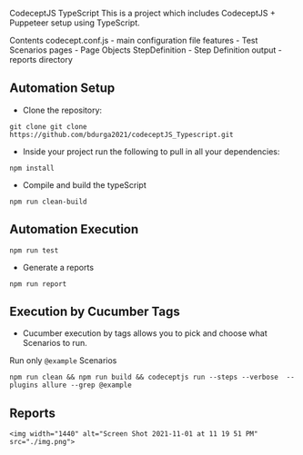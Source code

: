 CodeceptJS TypeScript 
This is a project which includes CodeceptJS + Puppeteer setup using TypeScript.

Contents
codecept.conf.js - main configuration file
features - Test Scenarios
pages - Page Objects
StepDefinition - Step Definition
output - reports directory

## Automation Setup

- Clone the repository:

```
git clone git clone https://github.com/bdurga2021/codeceptJS_Typescript.git
```
- Inside your project run the following to pull in all your dependencies:

```
npm install
```

- Compile and build the typeScript

```
npm run clean-build
```

## Automation Execution

```
npm run test
```

- Generate a reports

```
npm run report
```

## Execution by Cucumber Tags

- Cucumber execution by tags allows you to pick and choose what Scenarios to run.

Run only `@example` Scenarios

```
npm run clean && npm run build && codeceptjs run --steps --verbose  --plugins allure --grep @example

```
## Reports
```
<img width="1440" alt="Screen Shot 2021-11-01 at 11 19 51 PM" src="./img.png">
```
